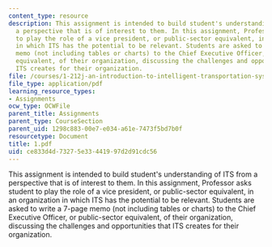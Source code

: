 ```yaml
---
content_type: resource
description: This assignment is intended to build student's understanding of ITS from
  a perspective that is of interest to them. In this assignment, Professor asks student
  to play the role of a vice president, or public-sector equivalent, in an organization
  in which ITS has the potential to be relevant. Students are asked to write a 7-page
  memo (not including tables or charts) to the Chief Executive Officer, or public-sector
  equivalent, of their organization, discussing the challenges and opportunities that
  ITS creates for their organization.
file: /courses/1-212j-an-introduction-to-intelligent-transportation-systems-spring-2005/ce833d4d73275e33441997d2d91cdc56_1.pdf
file_type: application/pdf
learning_resource_types:
- Assignments
ocw_type: OCWFile
parent_title: Assignments
parent_type: CourseSection
parent_uid: 1298c883-00e7-e034-a61e-7473f5bd7b0f
resourcetype: Document
title: 1.pdf
uid: ce833d4d-7327-5e33-4419-97d2d91cdc56
---
```

This assignment is intended to build student's understanding of ITS from a perspective that is of interest to them. In this assignment, Professor asks student to play the role of a vice president, or public-sector equivalent, in an organization in which ITS has the potential to be relevant. Students are asked to write a 7-page memo (not including tables or charts) to the Chief Executive Officer, or public-sector equivalent, of their organization, discussing the challenges and opportunities that ITS creates for their organization.

